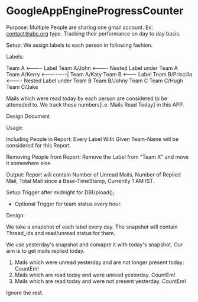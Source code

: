 GoogleAppEngineProgressCounter
==============================

Purpose: Multiple People are sharing one gmail account. Ex: contact@abc.org type. Tracking their performance on day to day basis.

Setup: We assign labels to each person in following fashion.

Labels:

Team A                  <---- Label
Team A/John             <---- Nested Label under Team A
Team A/Kerry            <--------|
Team A/Katy
Team B                  <--- Label
Team B/Priscilla        <---- Nested Label under Team B
Team B/Johny
Team C
Team C/Hugh
Team C/Jake
    
Mails which were read today by each person are considered to be atteneded to. We track these numbers[i.e. Mails Read Today] in this APP.

Design Document 

Usage:

Including People in Report:
Every Label With Given Team-Name will be considered for this Report. 

Removing People from Report:
Remove the Label from "Team X" and move it somewhere else.

Output:
Report will contain Number of Unread Mails, Number of Replied Mail, Total Mail since a Base-TimeStamp, Currently 1 AM IST.

Setup Trigger after midnight for DBUpload();
+ Optional Trigger for team status every hour.


Design:

We take a snapshot of each label every day. The snapshot will contain Thread_ids and read/unread status for them.

We use yesterday's snapshot and comapre it with today's snapshot. Our aim is to get mails replied today.

1) Mails which were unread yesterday and are not longer present today: CountEm!
2) Mails which are read today and were unread yesterday. CountEm!
3) Mails which are read today and were not present yesterday. CountEm!

Ignore the rest.





